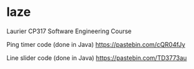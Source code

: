 # laze
Laurier CP317 Software Engineering Course

Ping timer code (done in Java)
https://pastebin.com/cQR04fJy

Line slider code (done in Java)
https://pastebin.com/TD3773au
